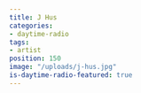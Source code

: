 ```yaml
---
title: J Hus
categories:
- daytime-radio
tags:
- artist
position: 150
image: "/uploads/j-hus.jpg"
is-daytime-radio-featured: true
---
```


